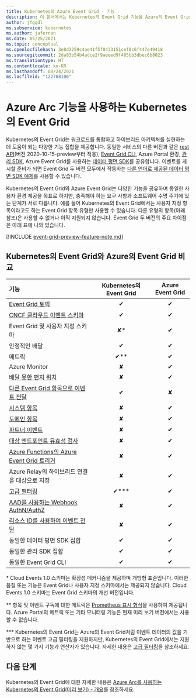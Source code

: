 ```yaml
---
title: Kubernetes의 Azure Event Grid - 기능
description: 이 문서에서는 Kubernetes의 Event Grid 기능을 Azure의 Event Grid와 비교합니다.
author: jfggdl
ms.subservice: kubernetes
ms.author: jafernan
ms.date: 05/25/2021
ms.topic: conceptual
ms.openlocfilehash: 3e8d2259c4ae41f5f0433151cef8c6f447e49418
ms.sourcegitcommit: 2da83b54b4adce2f9aeeed9f485bb3dbec6b8023
ms.translationtype: HT
ms.contentlocale: ko-KR
ms.lasthandoff: 08/24/2021
ms.locfileid: "122768106"
---
```

# <a name="event-grid-on-kubernetes-with-azure-arc-features"></a>Azure Arc 기능을 사용하는 Kubernetes의 Event Grid
Kubernetes의 Event Grid는 워크로드를 통합하고 하이브리드 아키텍처를 실현하는 데 도움이 되는 다양한 기능 집합을 제공합니다. 동일한 서비스의 다른 버전과 같은 [rest API](/rest/api/eventgrid/version2021-06-01-preview/topics)(버전 2020-10-15-preview부터 적용), [Event Grid CLI](/cli/azure/eventgrid), Azure Portal 환경, [관리 SDK](../sdk-overview.md#management-sdks), Azure Event Grid를 사용하는 [데이터 평면 SDK](../sdk-overview.md#data-plane-sdks)를 공유합니다. 이벤트를 게시할 준비가 되면 Event Grid 두 버전 모두에서 작동하는 [다른 언어로 제공된 데이터 평면 SDK 예제](https://devblogs.microsoft.com/azure-sdk/event-grid-ga/)를 사용할 수 있습니다.

Kubernetes의 Event Grid와 Azure Event Grid는 다양한 기능을 공유하며 동일한 사용자 환경 제공을 목표로 하지만, 충족해야 하는 요구 사항과 소프트웨어 수명 주기에 있는 단계가 서로 다릅니다. 예를 들어 Kubernetes의 Event Grid에서는 사용자 지정 항목이라고도 하는 Event Grid 항목 유형만 사용할 수 있습니다. 다른 유형의 항목(아래 참조)은 사용할 수 없거나 아직 지원되지 않습니다. Event Grid 두 버전의 주요 차이점은 아래 표에 나와 있습니다.

[!INCLUDE [event-grid-preview-feature-note.md](../includes/event-grid-preview-feature-note.md)]


## <a name="event-grid-on-kubernetes-vs-event-grid-on-azure"></a>Kubernetes의 Event Grid와 Azure의 Event Grid 비교

| 기능 | Kubernetes의 Event Grid | Azure Event Grid |
|:--|:-:|:-:|
| [Event Grid 토픽](/rest/api/eventgrid/version2021-06-01-preview/topics) | ✔ | ✔ |
| [CNCF 클라우드 이벤트 스키마](https://github.com/cloudevents/spec/blob/master/spec.md) | ✔ | ✔ |
| Event Grid 및 사용자 지정 스키마 | ✘* | ✔ |
| 안정적인 배달 | ✔ | ✔ |
| 메트릭  | ✔** | ✔ |
| Azure Monitor  | ✘ | ✔ |
| [배달 못한 편지 위치](../manage-event-delivery.md#set-dead-letter-location) | ✘ | ✔ |
| [다른 Event Grid 항목으로 이벤트 전달](event-handlers.md#azure-event-grid) | ✔ | ✘ |
| [시스템 항목](../system-topics.md) | ✘ | ✔ |
| [도메인 항목](../event-domains.md) | ✘ | ✔ |
| [파트너 이벤트](../partner-events-overview.md) | ✘ | ✔ |
| [대상 엔드포인트 유효성 검사](../webhook-event-delivery.md#endpoint-validation-with-event-grid-events) | ✘ | ✔ |
| [Azure Functions의 Azure Event Grid 트리거](../../azure-functions/functions-bindings-event-grid-trigger.md) | ✘ | ✔ |
| Azure Relay의 하이브리드 연결을 대상으로 지정 | ✘ | ✔ |
| [고급 필터링](filter-events.md) | ✔*** | ✔ |
| [AAD를 사용하는 Webhook AuthN/AuthZ](../secure-webhook-delivery.md) | ✘ | ✔ |
| [리소스 ID를 사용하여 이벤트 전달](/rest/api/eventgrid/version2021-06-01-preview/event-subscriptions/create-or-update) | ✘ | ✔ |
| 동일한 데이터 평면 SDK 집합 | ✔ | ✔ |
| 동일한 관리 SDK 집합 | ✔ | ✔ |
| 동일한 Event Grid CLI | ✔ | ✔ |

\* Cloud Events 1.0 스키마는 확장성 메커니즘을 제공하며 개방형 표준입니다. 이러한 품질 또는 기능은 Event Grid나 사용자 지정 스키마에서는 제공되지 않습니다. Cloud Events 1.0 스키마는 Event Grid 스키마의 개선 버전입니다.

\** 항목 및 이벤트 구독에 대한 메트릭은 [Prometheus 표시 형식](https://prometheus.io/docs/instrumenting/exposition_formats/)을 사용하여 제공됩니다. Azure Portal의 메트릭 또는 기타 모니터링 기능은 현재 미리 보기 버전에서는 사용할 수 없습니다.

\*** Kubernetes의 Event Grid는 Azure의 Event Grid처럼 이벤트 데이터의 값을 기반으로 하는 이벤트 고급 필터링을 지원하지만, Kubernetes의 Event Grid에서는 지원하지 않는 몇 가지 기능과 연산자가 있습니다. 자세한 내용은 [고급 필터링](filter-events.md#filter-by-values-in-event-data)을 참조하세요.

## <a name="next-steps"></a>다음 단계
Kubernetes의 Event Grid에 대한 자세한 내용은 [Azure Arc를 사용하는 Kubernetes의 Event Grid(미리 보기) - 개요](overview.md)를 참조하세요.
